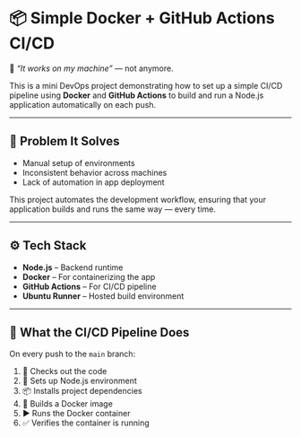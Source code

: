 # 📦 Simple Docker + GitHub Actions CI/CD

🚫 _“It works on my machine”_ — not anymore.

This is a mini DevOps project demonstrating how to set up a simple CI/CD pipeline using **Docker** and **GitHub Actions** to build and run a Node.js application automatically on each push.

---

## 🔧 Problem It Solves

- Manual setup of environments  
- Inconsistent behavior across machines  
- Lack of automation in app deployment  

This project automates the development workflow, ensuring that your application builds and runs the same way — every time.

---

## ⚙️ Tech Stack

- **Node.js** – Backend runtime  
- **Docker** – For containerizing the app  
- **GitHub Actions** – For CI/CD pipeline  
- **Ubuntu Runner** – Hosted build environment

---

## 🚀 What the CI/CD Pipeline Does

On every push to the `main` branch:

1. 🔄 Checks out the code  
2. 🔧 Sets up Node.js environment  
3. 📦 Installs project dependencies  
4. 🐳 Builds a Docker image  
5. ▶️ Runs the Docker container  
6. ✅ Verifies the container is running  
